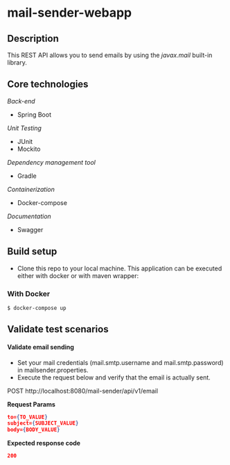 # mail-sender-webapp

## Description

This REST API allows you to send emails by using the _javax.mail_ built-in library.

## Core technologies

*Back-end*
- Spring Boot

*Unit Testing*
- JUnit
- Mockito

*Dependency management tool*
- Gradle

*Containerization*
- Docker-compose

*Documentation*
- Swagger

## Build setup

- Clone this repo to your local machine. This application can be executed either with docker or with maven wrapper:

### With Docker

```
$ docker-compose up
```

## Validate test scenarios

#### Validate email sending
- Set your mail credentials (mail.smtp.username and mail.smtp.password) in mailsender.properties.
- Execute the request below and verify that the email is actually sent.

POST http://localhost:8080/mail-sender/api/v1/email

**Request Params**
```json
to={TO_VALUE}
subject={SUBJECT_VALUE}
body={BODY_VALUE}
```

**Expected response code** 
```json
200
```


